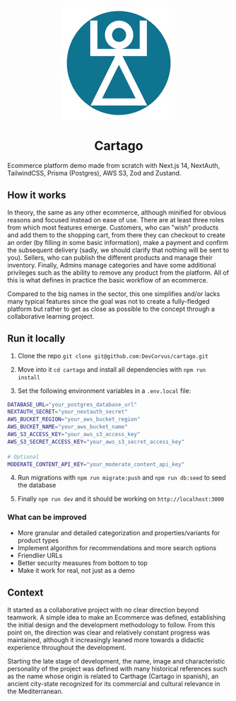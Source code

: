 <p align="center">
  <img src="./cartago-icon.png" alt="Cartago Icon">
</p>

<h1 align="center">Cartago</h1>

Ecommerce platform demo made from scratch with Next.js 14, NextAuth, TailwindCSS, Prisma (Postgres), AWS S3, Zod and Zustand.

## How it works

In theory, the same as any other ecommerce, although minified for obvious reasons and focused instead on ease of use. There are at least three roles from which most features emerge. Customers, who can "wish" products and add them to the shopping cart, from there they can checkout to create an order (by filling in some basic information), make a payment and confirm the subsequent delivery (sadly, we should clarify that nothing will be sent to you). Sellers, who can publish the different products and manage their inventory. Finally, Admins manage categories and have some additional privileges such as the ability to remove any product from the platform. All of this is what defines in practice the basic workflow of an ecommerce.

Compared to the big names in the sector, this one simplifies and/or lacks many typical features since the goal was not to create a fully-fledged platform but rather to get as close as possible to the concept through a collaborative learning project.

## Run it locally

1. Clone the repo `git clone git@github.com:DevCorvus/cartago.git`

2. Move into it `cd cartago` and install all dependencies with `npm run install`

3. Set the following environment variables in a `.env.local` file:

```bash
DATABASE_URL="your_postgres_database_url"
NEXTAUTH_SECRET="your_nextauth_secret"
AWS_BUCKET_REGION="your_aws_bucket_region"
AWS_BUCKET_NAME="your_aws_bucket_name"
AWS_S3_ACCESS_KEY="your_aws_s3_access_key"
AWS_S3_SECRET_ACCESS_KEY="your_aws_s3_secret_access_key"

# Optional
MODERATE_CONTENT_API_KEY="your_moderate_content_api_key"
```

4. Run migrations with `npm run migrate:push` and `npm run db:seed` to seed the database

5. Finally `npm run dev` and it should be working on `http://localhost:3000`

### What can be improved

- More granular and detailed categorization and properties/variants for product types
- Implement algorithm for recommendations and more search options
- Friendlier URLs
- Better security measures from bottom to top
- Make it work for real, not just as a demo

## Context

It started as a collaborative project with no clear direction beyond teamwork. A simple idea to make an Ecommerce was defined, establishing the initial design and the development methodology to follow. From this point on, the direction was clear and relatively constant progress was maintained, although it increasingly leaned more towards a didactic experience throughout the development.

Starting the late stage of development, the name, image and characteristic personality of the project was defined with many historical references such as the name whose origin is related to Carthage (Cartago in spanish), an ancient city-state recognized for its commercial and cultural relevance in the Mediterranean.

